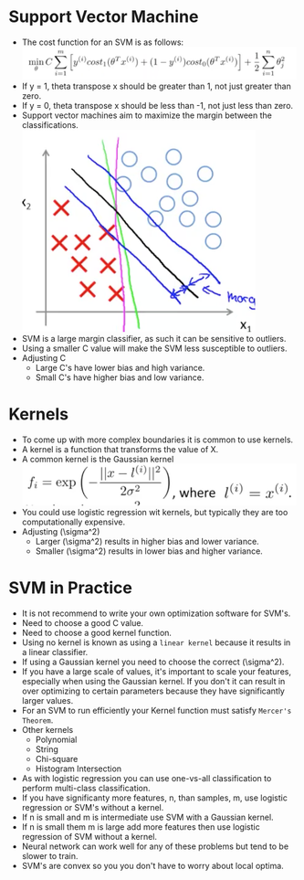 # Support Vector Machine
- The cost function for an SVM is as follows:
![](assets/week_7_notes-61759.png)
- If y = 1, theta transpose x should be greater than 1, not just greater than zero.
- If y = 0, theta transpose x should be less than -1, not just less than zero.
- Support vector machines aim to maximize the margin between the classifications.
![](assets/week_7_notes-a1f3c.png)
- SVM is a large margin classifier, as such it can be sensitive to outliers.
- Using a smaller C value will make the SVM less susceptible to outliers.
- Adjusting C
  - Large C's have lower bias and high variance.
  - Small C's have higher bias and low variance.
# Kernels
- To come up with more complex boundaries it is common to use kernels.
- A kernel is a function that transforms the value of X.
- A common kernel is the Gaussian kernel
![](assets/week_7_notes-64770.png)
- You could use logistic regression wit kernels, but typically they are too computationally expensive.
- Adjusting \(\sigma^2\)
  - Larger \(\sigma^2\) results in higher bias and lower variance.
  - Smaller \(\sigma^2\) results in lower bias and higher variance.

# SVM in Practice
- It is not recommend to write your own optimization software for SVM's.
- Need to choose a good C value.
- Need to choose a good kernel function.
- Using no kernel is known as using a `linear kernel` because it results in a linear classifier.
- If using a Gaussian kernel you need to choose the correct \(\sigma^2\).
- If you have a large scale of values, it's important to scale your features, especially when using the Gaussian kernel. If you don't it can result in over optimizing to certain parameters because they have significantly larger values.
- For an SVM to run efficiently your Kernel function must satisfy `Mercer's Theorem`.
- Other kernels
  - Polynomial
  - String
  - Chi-square
  - Histogram Intersection
- As with logistic regression you can use one-vs-all classification to perform multi-class classification.
- If you have significanty more features, n, than samples, m, use logistic regression or SVM's without a kernel.
- If n is small and m is intermediate use SVM with a Gaussian kernel.
- If n is small them m is large add more features then use logistic regression of SVM without a kernel.
- Neural network can work well for any of these problems but tend to be slower to train.
- SVM's are convex so you you don't have to worry about local optima.
